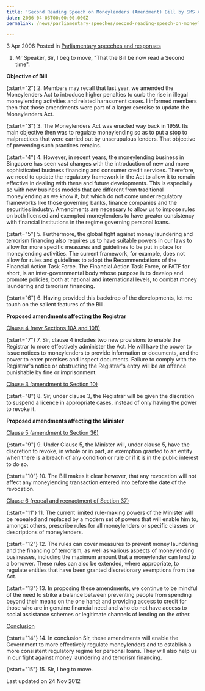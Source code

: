 ```yaml
---
title: 'Second Reading Speech on Moneylenders (Amendment) Bill by SMS A&#47;P Ho Peng Kee, 3 April 2006'
date: 2006-04-03T00:00:00.000Z
permalink: /news/parliamentary-speeches/second-reading-speech-on-moneylenders-amendment-bill-by-sms-a-p-ho-peng-kee-3-april-2006

---
```



3 Apr 2006 Posted in [Parliamentary speeches and responses](/news/parliamentary-speeches)

1. Mr Speaker, Sir, I beg to move, "That the Bill be now read a Second time".

**Objective of Bill**

{:start="2"}
2. Members may recall that last year, we amended the Moneylenders Act to introduce higher penalties to curb the rise in illegal moneylending activities and related harassment cases. I informed members then that those amendments were part of a larger exercise to update the Moneylenders Act.

{:start="3"}
3. The Moneylenders Act was enacted way back in 1959. Its main objective then was to regulate moneylending so as to put a stop to malpractices that were carried out by unscrupulous lenders. That objective of preventing such practices remains.

{:start="4"}
4. However, in recent years, the moneylending business in Singapore has seen vast changes with the introduction of new and more sophisticated business financing and consumer credit services. Therefore, we need to update the regulatory framework in the Act to allow it to remain effective in dealing with these and future developments. This is especially so with new business models that are different from traditional moneylending as we know it, but which do not come under regulatory frameworks like those governing banks, finance companies and the securities industry. Amendments are necessary to allow us to impose rules on both licensed and exempted moneylenders to have greater consistency with financial institutions in the regime governing personal loans.

{:start="5"}
5. Furthermore, the global fight against money laundering and terrorism financing also requires us to have suitable powers in our laws to allow for more specific measures and guidelines to be put in place for moneylending activities. The current framework, for example, does not allow for rules and guidelines to adopt the Recommendations of the Financial Action Task Force. The Financial Action Task Force, or FATF for short, is an inter-governmental body whose purpose is to develop and promote policies, both at national and international levels, to combat money laundering and terrorism financing.

{:start="6"}
6. Having provided this backdrop of the developments, let me touch on the salient features of the Bill.


**Proposed amendments affecting the Registrar**

<u>Clause 4 (new Sections 10A and 10B)</u> 

{:start="7"}
7. Sir, clause 4 includes two new provisions to enable the Registrar to more effectively administer the Act. He will have the power to issue notices to moneylenders to provide information or documents, and the power to enter premises and inspect documents. Failure to comply with the Registrar's notice or obstructing the Registrar's entry will be an offence punishable by fine or imprisonment.


<u>Clause 3 (amendment to Section 10)</u>

{:start="8"}
8. Sir, under clause 3, the Registrar will be given the discretion to suspend a licence in appropriate cases, instead of only having the power to revoke it.

**Proposed amendments affecting the Minister**


<u>Clause 5 (amendment to Section 36)</u>

{:start="9"}
9. Under Clause 5, the Minister will, under clause 5, have the discretion to revoke, in whole or in part, an exemption granted to an entity when there is a breach of any condition or rule or if it is in the public interest to do so.

{:start="10"}
10. The Bill makes it clear however, that any revocation will not affect any moneylending transaction entered into before the date of the revocation.


<u>Clause 6 (repeal and reenactment of Section 37) </u>

{:start="11"}
11. The current limited rule-making powers of the Minister will be repealed and replaced by a modern set of powers that will enable him to, amongst others, prescribe rules for all moneylenders or specific classes or descriptions of moneylenders.

{:start="12"}
12. The rules can cover measures to prevent money laundering and the financing of terrorism, as well as various aspects of moneylending businesses, including the maximum amount that a moneylender can lend to a borrower. These rules can also be extended, where appropriate, to regulate entities that have been granted discretionary exemptions from the Act.

{:start="13"}
13. In proposing these amendments, we continue to be mindful of the need to strike a balance between preventing people from spending beyond their means on the one hand; and providing access to credit for those who are in genuine financial need and who do not have access to social assistance schemes or legitimate channels of lending on the other.


<u>Conclusion</u>

{:start="14"}
14. In conclusion Sir, these amendments will enable the Government to more effectively regulate moneylenders and to establish a more consistent regulatory regime for personal loans. They will also help us in our fight against money laundering and terrorism financing.

{:start="15"}
15. Sir, I beg to move.



<p class="right-side-updated">Last updated on 24 Nov 2012</p> 
